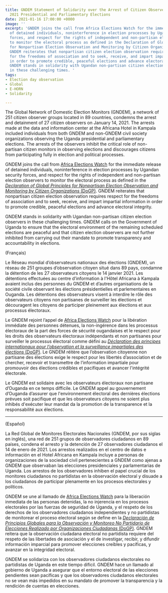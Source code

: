 ```yaml
---
title: GNDEM Statement of Solidarity over the Arrest of Citizen Observers of the Uganda
  2021 Presidential and Parliamentary Elections
date: 2021-01-16 17:00:00 +0000
image: ''
excerpt: 'GNDEM joins the call from Africa Elections Watch for the immediate release
  of detained individuals, noninterference in election processes by Ugandan security
  forces, and respect for the rights of independent and non-partisan election observers
  to monitor the electoral process as defined in the Declaration of Global Principles
  for Nonpartisan Election Observation and Monitoring by Citizen Organizations (DoGP).
  GNDEM reiterates that nonpartisan citizen election observation requires respect
  for the freedoms of association and to seek, receive, and impart impartial information
  in order to promote credible, peaceful elections and advance electoral integrity.
  GNDEM stands in solidarity with Ugandan non-partisan citizen election observers
  in these challenging times. '
tags:
- Election day observation
- Global
- E-HORN
- Solidarity

---
```

The Global Network of Domestic Election Monitors (GNDEM), a network of 251 citizen observer groups located in 89 countries, condemns the arrest and detainment of 27 citizen observers on January 14, 2021. The arrests made at the data and information center at the Africana Hotel in Kampala included individuals from both GNDEM and non-GNDEM civil society organizations observing the Uganda presidential and parliamentary elections. The arrests of the observers inhibit the critical role of non-partisan citizen monitors in observing elections and discourages citizens from participating fully in election and political processes.

GNDEM joins the call from [Africa Elections Watch](https://africaelectionswatch.org/news/2021/01/15/uganda-uganda-authorities-must-release-26-civil-society-members-arrested-for-observing-elections/) for the immediate release of detained individuals, noninterference in election processes by Ugandan security forces, and respect for the rights of independent and non-partisan election observers to monitor the electoral process as defined in the [_Declaration of Global Principles for Nonpartisan Election Observation and Monitoring by Citizen Organizations_ (DoGP)](https://gndem.org/declaration-of-global-principles/). GNDEM reiterates that nonpartisan citizen election observation requires respect for the freedoms of association and to seek, receive, and impart impartial information in order to promote credible, peaceful elections and advance electoral integrity.

GNDEM stands in solidarity with Ugandan non-partisan citizen election observers in these challenging times. GNDEM calls on the Government of Uganda to ensure that the electoral environment of the remaining scheduled elections are peaceful and that citizen election observers are not further inhibited from carrying out their mandate to promote transparency and accountability in elections.

(Français)

Le Réseau mondial d’observateurs nationaux des élections (GNDEM), un réseau de 251 groupes d’observation citoyen situé dans 89 pays, condamne la détention de les 27 observateurs citoyens le 14 janvier 2021. Les détentions effectuées au centre d’information à l'Hôtel Africana à Kampala avaient inclus des personnes du GNDEM et d’autres organisations de la société civile observant les élections présidentielles et parlementaires en Ouganda. Les détentions des observateurs visent à interdire le rôle des observateurs citoyens non partisanes de surveiller les élections et découragent les citoyens de participer pleinement aux élections et aux processus électoraux.

Le GNDEM rejoint l’appel de [Africa Elections Watch](https://africaelectionswatch.org/news/2021/01/15/uganda-uganda-authorities-must-release-26-civil-society-members-arrested-for-observing-elections/) pour la libération immédiate des personnes détenues, la non-ingérence dans les processus électoraux de la part des forces de sécurité ougandaises et le respect pour les droits des observateurs électoraux indépendants et non partisanes pour surveiller le processus électoral comme défini au [_Déclaration des principes internationaux pour l’observation et la surveillance impartiales des élections_ (DoGP)](https://gndem.org/fr/declaration-of-global-principles/). Le GNDEM réitère que l’observation citoyenne non partisane des élections exige le respect pour les libertés d’association et de chercher, recevoir et transmettre de l’information impartiale pour promouvoir des élections crédibles et pacifiques et avancer l'intégrité électorale.

Le GNDEM est solidaire avec les observateurs électoraux non partisane d’Ouganda en ce temps difficile. Le GNDEM appel au gouvernement d’Ouganda d’assurer que l'environnement électoral des dernières élections prévues soit pacifique et que les observateurs citoyens ne soient plus inhibés d'exécuter leur mandat da la promotion de la transparence et la responsabilité aux élections.

<hr>

(Español)

La Red Global de Monitores Electorales Nacionales (GNDEM, por sus siglas en inglés), una red de 251 grupos de observadores ciudadanos en 89 países, condena el arresto y la detención de 27 observadores ciudadanos el 14 de enero de 2021. Los arrestos realizados en el centro de datos e información en el Hotel Africana en Kampala incluye a personas de organizaciones de la sociedad civil pertenecientes a GNDEM como ajenas a GNDEM que observaban las elecciones presidenciales y parlamentarias de Uganda. Los arrestos de los observadores inhiben el papel crucial de los monitores ciudadanos no partidistas en la observación electoral y disuade a los ciudadanos de participar plenamente en los procesos electorales y políticos.

GNDEM se une al llamado de [Africa Elections Watch](https://africaelectionswatch.org/news/2021/01/15/uganda-uganda-authorities-must-release-26-civil-society-members-arrested-for-observing-elections/) para la liberación inmediata de las personas detenidas, la no injerencia en los procesos electorales por las fuerzas de seguridad de Uganda, y el respeto de los derechos de los observadores ciudadanos independientes y no partidistas de monitorear el proceso electoral según se define en la [_Declaración de Principios Globales para la Observación y Monitoreo No Partidario de Elecciones Realizado por Organizaciones Ciudadanas_ (DoGP)](https://gndem.org/es/declaration-of-global-principles/). GNDEM reitera que la observación ciudadana electoral no partidista requiere del respeto de las libertades de asociación y el de investigar, recibir, y difundir información imparcial para promover elecciones creíbles y pacíficas, y avanzar en la integridad electoral.

GNDEM se solidariza con los observadores ciudadanos electorales no partidistas de Uganda en este tiempo difícil. GNDEM hace un llamado al gobierno de Uganda a asegurar que el entorno electoral de las elecciones pendientes sean pacíficas y que los observadores ciudadanos electorales no se vean más impedidos en su mandato de promover la transparencia y la rendición de cuentas en elecciones.